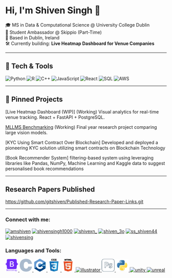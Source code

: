 # Hi, I'm Shiven Singh 👋

🎓 MS in Data & Computational Science @ University College Dublin  
💼 Student Ambassador @ Skippio (Part-Time)  
📍 Based in Dublin, Ireland  
🛠️ Currently building: **Live Heatmap Dashboard for Venue Companies**

---

## 🚀 Tech & Tools

![Python](https://img.shields.io/badge/-Python-333?logo=python&logoColor=white)
![R](https://img.shields.io/badge/-R-276DC3?logo=r&logoColor=white)
![C++](https://img.shields.io/badge/-C++-00599C?logo=cplusplus&logoColor=white)
![JavaScript](https://img.shields.io/badge/-JavaScript-F7DF1E?logo=javascript&logoColor=black)
![React](https://img.shields.io/badge/-React-20232A?logo=react)
![SQL](https://img.shields.io/badge/-SQL-4479A1?logo=mysql&logoColor=white)
![AWS](https://img.shields.io/badge/-AWS-FF9900?logo=amazonaws&logoColor=white)

---

## 📌 Pinned Projects

[Live Heatmap Dashboard (WIP)] (Working)
Visual analytics for real-time venue tracking. React + FastAPI + PostgreSQL.

[MLLMS Benchmarking](https://github.com/nikunjdrolia/MLLMS_Vision)  (Working)
Final year research project comparing large vision models.

[KYC Using Smart Contract Over Blockchain]
Developed and deployed a pioneering KYC solution utilizing smart contracts on Blockchain Technology

[Book Recommender System]
filtering-based system using leveraging libraries like Pandas, NumPy, Machine Learning
and Kaggle data to suggest personalised book recommendations

---

## Research Papers Published
https://github.com/gitshiven/Published-Research-Paper-Links.git

---



<h3 align="left">Connect with me:</h3>
<p align="left">
<a href="https://twitter.com/amshiven" target="blank"><img align="center" src="https://raw.githubusercontent.com/rahuldkjain/github-profile-readme-generator/master/src/images/icons/Social/twitter.svg" alt="amshiven" height="30" width="40" /></a>
<a href="https://linkedin.com/in/shivensingh1000" target="blank"><img align="center" src="https://raw.githubusercontent.com/rahuldkjain/github-profile-readme-generator/master/src/images/icons/Social/linked-in-alt.svg" alt="shivensingh1000" height="30" width="40" /></a>
<a href="https://instagram.com/shivexn_" target="blank"><img align="center" src="https://raw.githubusercontent.com/rahuldkjain/github-profile-readme-generator/master/src/images/icons/Social/instagram.svg" alt="shivexn_" height="30" width="40" /></a>
<a href="https://www.codechef.com/users/shiven_3o" target="blank"><img align="center" src="https://cdn.jsdelivr.net/npm/simple-icons@3.1.0/icons/codechef.svg" alt="shiven_3o" height="30" width="40" /></a>
<a href="https://www.hackerrank.com/ss_shiven44" target="blank"><img align="center" src="https://raw.githubusercontent.com/rahuldkjain/github-profile-readme-generator/master/src/images/icons/Social/hackerrank.svg" alt="ss_shiven44" height="30" width="40" /></a>
<a href="https://www.leetcode.com/shivensing" target="blank"><img align="center" src="https://raw.githubusercontent.com/rahuldkjain/github-profile-readme-generator/master/src/images/icons/Social/leet-code.svg" alt="shivensing" height="30" width="40" /></a>
</p>

<h3 align="left">Languages and Tools:</h3>
<p align="left"> <a href="https://getbootstrap.com" target="_blank" rel="noreferrer"> <img src="https://raw.githubusercontent.com/devicons/devicon/master/icons/bootstrap/bootstrap-plain-wordmark.svg" alt="bootstrap" width="40" height="40"/> </a> <a href="https://www.cprogramming.com/" target="_blank" rel="noreferrer"> <img src="https://raw.githubusercontent.com/devicons/devicon/master/icons/c/c-original.svg" alt="c" width="40" height="40"/> </a> <a href="https://www.w3schools.com/cpp/" target="_blank" rel="noreferrer"> <img src="https://raw.githubusercontent.com/devicons/devicon/master/icons/cplusplus/cplusplus-original.svg" alt="cplusplus" width="40" height="40"/> </a> <a href="https://www.w3schools.com/css/" target="_blank" rel="noreferrer"> <img src="https://raw.githubusercontent.com/devicons/devicon/master/icons/css3/css3-original-wordmark.svg" alt="css3" width="40" height="40"/> </a> <a href="https://www.w3.org/html/" target="_blank" rel="noreferrer"> <img src="https://raw.githubusercontent.com/devicons/devicon/master/icons/html5/html5-original-wordmark.svg" alt="html5" width="40" height="40"/> </a> <a href="https://www.adobe.com/in/products/illustrator.html" target="_blank" rel="noreferrer"> <img src="https://www.vectorlogo.zone/logos/adobe_illustrator/adobe_illustrator-icon.svg" alt="illustrator" width="40" height="40"/> </a> <a href="https://www.photoshop.com/en" target="_blank" rel="noreferrer"> <img src="https://raw.githubusercontent.com/devicons/devicon/master/icons/photoshop/photoshop-line.svg" alt="photoshop" width="40" height="40"/> </a> <a href="https://www.python.org" target="_blank" rel="noreferrer"> <img src="https://raw.githubusercontent.com/devicons/devicon/master/icons/python/python-original.svg" alt="python" width="40" height="40"/> </a> <a href="https://unity.com/" target="_blank" rel="noreferrer"> <img src="https://www.vectorlogo.zone/logos/unity3d/unity3d-icon.svg" alt="unity" width="40" height="40"/> </a> <a href="https://unrealengine.com/" target="_blank" rel="noreferrer"> <img src="https://raw.githubusercontent.com/kenangundogan/fontisto/036b7eca71aab1bef8e6a0518f7329f13ed62f6b/icons/svg/brand/unreal-engine.svg" alt="unreal" width="40" height="40"/> </a> </p>
